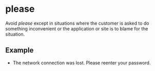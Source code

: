 # please

Avoid *please* except in situations where the customer is asked to do something inconvenient or the application or site is to blame for the situation.

## Example

- The network connection was lost. Please reenter your password.
